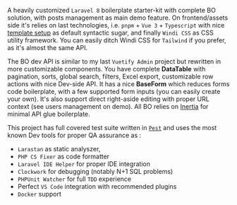 A heavily customized `Laravel 8` boilerplate starter-kit with complete BO solution, with posts management as main demo feature. On frontend/assets side it's relies on last technologies, i.e. `pnpm` + `Vue 3` + `Typescript` with nice [template setup](https://v3.vuejs.org/api/sfc-script-setup.html) as default syntactic sugar, and finally `Windi CSS` as CSS utility framework. You can easily ditch Windi CSS for `Tailwind` if you prefer, as it's almost the same API.

The BO dev API is similar to my last `Vuetify Admin` project but rewritten in more customizable components. You have complete **DataTable** with pagination, sorts, global search, filters, Excel export, customizable row actions with nice Dev-side API. It has a nice **BaseForm** which reduces forms code boilerplate, with a few supported form inputs (you can easily create your own). It's also support direct right-aside editing with proper URL context (see users management on demo). All BO relies on [Inertia](https://inertiajs.com/) for minimal API glue boilerplate.

This project has full covered test suite written in [`Pest`](https://pestphp.com/) and uses the most known Dev tools for proper QA assurance as :

* `Larastan` as static analyszer,
* `PHP CS Fixer` as code formatter
* `Laravel IDE Helper` for proper IDE integration
* `Clockwork` for debugging (notably N+1 SQL problems)
* `PHPUnit Watcher` for full `TDD` experience
* Perfect `VS Code` integration with recommended plugins
* `Docker` support
